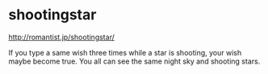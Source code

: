 # shootingstar
http://romantist.jp/shootingstar/

If you type a same wish three times while a star is shooting, your wish maybe become true.
You all can see the same night sky and shooting stars.
